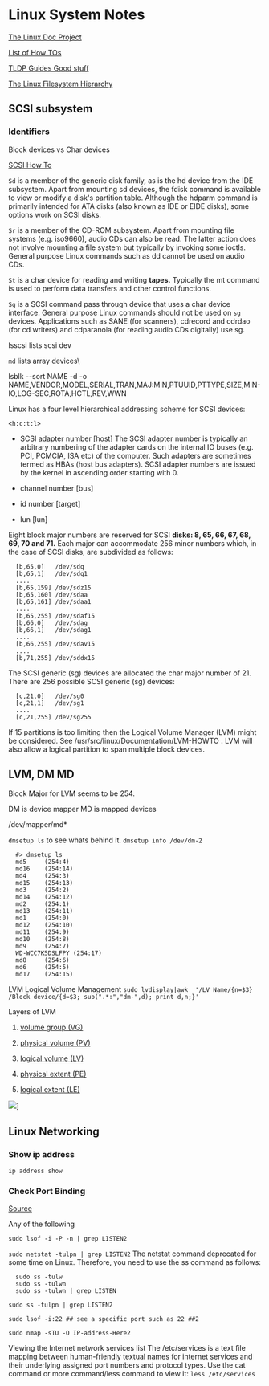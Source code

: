# Linux System Notes



[The Linux Doc Project](https://tldp.org/docs.html#howto)

[List of How TOs](https://tldp.org/HOWTO/html_single/)


[TLDP Guides Good stuff](https://tldp.org/guides.html)


[The Linux Filesystem Hierarchy](https://tldp.org/LDP/Linux-Filesystem-Hierarchy/html/Linux-Filesystem-Hierarchy.html)



## SCSI subsystem

### Identifiers


Block devices vs Char devices

[SCSI How To](https://tldp.org/HOWTO/SCSI-2.4-HOWTO/arch.html)



`Sd` is a member of the generic disk family, as is the hd device from the IDE subsystem. Apart from mounting sd devices, the fdisk command is available to view or modify a disk's partition table. Although the hdparm command is primarily intended for ATA disks (also known as IDE or EIDE disks), some options work on SCSI disks.

`Sr` is a member of the CD-ROM subsystem. Apart from mounting file systems (e.g. iso9660), audio CDs can also be read. The latter action does not involve mounting a file system but typically by invoking some ioctls. General purpose Linux commands such as dd cannot be used on audio CDs.

`St` is a char device for reading and writing **tapes.** Typically the mt command is used to perform data transfers and other control functions.

`Sg` is a SCSI command pass through device that uses a char device interface. General purpose Linux commands should not be used on `sg` devices. Applications such as SANE (for scanners), cdrecord and cdrdao (for cd writers) and cdparanoia (for reading audio CDs digitally) use sg.

   lsscsi lists scsi dev

`md` lists array devices\






lsblk --sort NAME -d -o NAME,VENDOR,MODEL,SERIAL,TRAN,MAJ:MIN,PTUUID,PTTYPE,SIZE,MIN-IO,LOG-SEC,ROTA,HCTL,REV,WWN


Linux has a four level hierarchical addressing scheme for SCSI devices:

`<h:c:t:l>`

- SCSI adapter number [host]
The SCSI adapter number is typically an arbitrary numbering of the adapter cards on the internal IO buses (e.g. PCI, PCMCIA, ISA etc) of the computer. Such adapters are sometimes termed as HBAs (host bus adapters). SCSI adapter numbers are issued by the kernel in ascending order starting with 0.


- channel number [bus]

- id number [target]

- lun [lun]

Eight block major numbers are reserved for SCSI **disks: 8, 65, 66, 67, 68, 69, 70 and 71.** Each major can accommodate 256 minor numbers which, in the case of SCSI disks, are subdivided as follows:

      

      [b,65,0]   /dev/sdq
      [b,65,1]   /dev/sdq1
      ....
      [b,65,159] /dev/sdz15
      [b,65,160] /dev/sdaa
      [b,65,161] /dev/sdaa1
      ....
      [b,65,255] /dev/sdaf15
      [b,66,0]   /dev/sdag
      [b,66,1]   /dev/sdag1
      ....
      [b,66,255] /dev/sdav15
      ....
      [b,71,255] /dev/sddx15

The SCSI generic (sg) devices are allocated the char major number of 21. There are 256 possible SCSI generic (sg) devices:



      [c,21,0]   /dev/sg0
      [c,21,1]   /dev/sg1
      ....
      [c,21,255] /dev/sg255


If 15 partitions is too limiting then the Logical Volume Manager (LVM) might be considered. See /usr/src/linux/Documentation/LVM-HOWTO . LVM will also allow a logical partition to span multiple block devices.

## LVM, DM MD

Block Major for LVM seems to be 254.

DM is device mapper
MD is mapped devices

/dev/mapper/md*

`dmsetup ls`  to see whats behind it. `dmsetup info /dev/dm-2`
 
      #> dmsetup ls
      md5     (254:4)
      md16    (254:14)
      md4     (254:3)
      md15    (254:13)
      md3     (254:2)
      md14    (254:12)
      md2     (254:1)
      md13    (254:11)
      md1     (254:0)
      md12    (254:10)
      md11    (254:9)
      md10    (254:8)
      md9     (254:7)
      WD-WCC7K5DSLFPY (254:17)
      md8     (254:6)
      md6     (254:5)
      md17    (254:15)

LVM Logical Volume Management
`sudo lvdisplay|awk  '/LV Name/{n=$3} /Block device/{d=$3; sub(".*:","dm-",d); print d,n;}'`

Layers of LVM

1. [volume group (VG)](https://tldp.org/HOWTO/LVM-HOWTO/vg.html)

2. [physical volume (PV)](https://tldp.org/HOWTO/LVM-HOWTO/pv.html)

3. [logical volume (LV)](https://tldp.org/HOWTO/LVM-HOWTO/lv.html)

4. [physical extent (PE)](https://tldp.org/HOWTO/LVM-HOWTO/pe.html)

5. [logical extent (LE)](https://tldp.org/HOWTO/LVM-HOWTO/le.html)

![](https://www.brainupdaters.net/wp-content/uploads/LVM-intro/LogicalVolumenManager.jpg)]

## Linux Networking


###   Show ip address

`ip address show`

### Check Port Binding

[Source](https://www.cyberciti.biz/faq/unix-linux-check-if-port-is-in-use-command/)


Any of the following


`sudo lsof -i -P -n | grep LISTEN2`

`sudo netstat -tulpn | grep LISTEN2`
The netstat command deprecated for some time on Linux. Therefore, you need to use the ss command as follows:

      sudo ss -tulw
      sudo ss -tulwn
      sudo ss -tulwn | grep LISTEN

`sudo ss -tulpn | grep LISTEN2`

`sudo lsof -i:22 ## see a specific port such as 22 ##2`

`sudo nmap -sTU -O IP-address-Here2`

Viewing the Internet network services list
The /etc/services is a text file mapping between human-friendly textual names for internet services and their underlying assigned port numbers and protocol types. Use the cat command or more command/less command to view it:
`less /etc/services`
